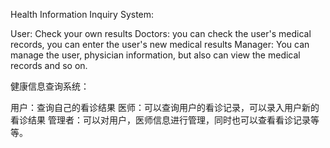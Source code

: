 Health Information Inquiry System:

User: Check your own results
Doctors: you can check the user's medical records, you can enter the user's new medical results
Manager: You can manage the user, physician information, but also can view the medical records and so on.

健康信息查询系统：

用户：查询自己的看诊结果
医师：可以查询用户的看诊记录，可以录入用户新的看诊结果
管理者：可以对用户，医师信息进行管理，同时也可以查看看诊记录等等。
